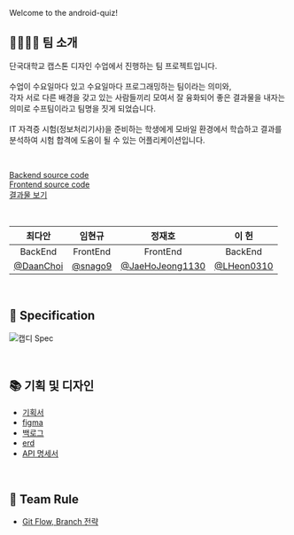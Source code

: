 Welcome to the android-quiz!

## 👨‍👩‍👧‍👦 팀 소개


단국대학교 캡스톤 디자인 수업에서 진행하는 팀 프로젝트입니다. <br><br>
수업이 수요일마다 있고 수요일마다 프로그래밍하는 팀이라는 의미와,<br> 각자 서로 다른 배경을 갖고 있는 사람들끼리 모여서 잘 융화되어 좋은 결과물을 내자는 의미로 수프팀이라고 팀명을 짓게 되었습니다.<br><br>
IT 자격증 시험(정보처리기사)을 준비하는 학생에게 모바일 환경에서 학습하고 결과를 분석하여 시험 합격에 도움이 될 수 있는 어플리케이션입니다.

<br>

[Backend source code](https://github.com/CAPSTONE-DESIGN-PROJECT-1/android-backend)   
[Frontend source code](https://github.com/CAPSTONE-DESIGN-PROJECT-1/android-frontend)  
[결과물 보기](https://drive.google.com/file/d/1aboX616yw-t7YTeq71fpxcWzQmPBKZfN/view?usp=sharing)

<br>

|최다안|임현규|정재호|이 헌|
|:-:|:-:|:-:|:-:|
|BackEnd|FrontEnd|FrontEnd|BackEnd|
|[@DaanChoi](https://github.com/DaanChoi)|[@snago9](https://github.com/snago9)|[@JaeHoJeong1130](https://github.com/JaeHoJeong1130)|[@LHeon0310](https://github.com/LHeon0310)|

<br>

## :page_facing_up: Specification<br>
![캡디 Spec](https://github.com/CAPSTONE-DESIGN-PROJECT-1/android-quiz/assets/104367835/bbcabd82-59cd-4afc-9b6d-06d5259de57b)
<br>

<br>

## 📚 기획 및 디자인

- [기획서](https://docs.google.com/document/d/1qxs91mA18M1cRlrovPeUy9SfoZTBpbNu5IueOlCdZOU/edit?usp=sharing)
- [figma](https://www.figma.com/file/rD5Q52zOdNznMAy31rhNLx/%EC%97%B0%EC%8A%B5%ED%8C%8C%EC%9D%BC?node-id=0-1&t=gNP7wx0hizzsNHzr-0)
- [백로그](https://docs.google.com/spreadsheets/d/1a7eGRtfVt3GFC8bngfUbwcR6yYxGr1xbmDaCisPrGf8/edit?usp=sharing)
- [erd](https://www.erdcloud.com/d/4opjZRrm2xGWB8fTP)
- [API 명세서](https://docs.google.com/spreadsheets/d/1rYAbAqoRr2cNksPed65CMWC7ZhH83osZRsvMcbxwDhA/edit#gid=2079123901)

<br>

## 🤝 Team Rule
- [Git Flow, Branch 전략](https://github.com/CAPSTONE-DESIGN-PROJECT-1/android-nangbu/wiki/Git-Flow,-Branch-%EC%84%A4%EB%AA%85)


<!--
## 📅 위클리 스크럼
| 1주차 | 2주차 | 3주차 | 4주차 | 5주차 | 6주차 | 7주차 |
|:-:|:-:|:-:|:-:|:-:|:-:|:-:|
|:page_facing_up: [0329](#)|:page_facing_up: [0405](#)|:page_facing_up: [0412](#)|:page_facing_up: [0426](#)|:page_facing_up: [05~](#)|:page_facing_up: [05~](#)|:page_facing_up: [05~](#)|


## 📅 데일리 스크럼 & 스프린트 회의록
|     | Mon | Tue | Wed | Thu | Fri |
|:-:|:-:|:-:|:-:|:-:|:-:|
|1주차|:pencil2:스크럼|:pencil2:스크럼|:page_facing_up:스프린트|:pencil2:스크럼|[:pencil2:스크럼](https://github.com/CAPSTONE-DESIGN-PROJECT-1/android-quiz/wiki/2023.04.07)|
|2주차|[:pencil2:스크럼](https://github.com/CAPSTONE-DESIGN-PROJECT-1/android-quiz/wiki/2023.04.10)|[:pencil2:스크럼](https://github.com/CAPSTONE-DESIGN-PROJECT-1/android-quiz/wiki/2023.04.11)|:page_facing_up:스프린트|:pencil2:스크럼|:pencil2:스크럼|
|3주차|:pencil2:스크럼|:pencil2:스크럼|:page_facing_up:스프린트|:pencil2:스크럼|:pencil2:스크럼|
|4주차|:pencil2:스크럼|:pencil2:스크럼|:page_facing_up:스프린트|:pencil2:스크럼|:pencil2:스크럼|
|5주차|:pencil2:스크럼|:pencil2:스크럼|:page_facing_up:스프린트|:pencil2:스크럼|:pencil2:스크럼|
|6주차|:pencil2:스크럼|:pencil2:스크럼|:page_facing_up:스프린트|:pencil2:스크럼|:pencil2:스크럼|


마크다운 문법 https://tttsss77.tistory.com/148
마크다운 이모지 https://inpa.tistory.com/entry/MarkDown-%F0%9F%93%9A-Emoji-%EC%9D%B4%EB%AA%A8%ED%8B%B0%EC%BD%98-%EC%82%AC%EC%9A%A9%ED%95%98%EA%B8%B0

-->

<br>

<br>
<!--
## 📎 템플릿 모음
- [스프린트 회의록 템플릿](https://github.com/CAPSTONE-DESIGN-PROJECT-1/android-quiz/wiki/%EC%9C%84%ED%81%B4%EB%A6%AC-%EC%8A%A4%ED%81%AC%EB%9F%BC-%ED%85%9C%ED%94%8C%EB%A6%BF)
- [데일리 스크럼 템플릿](https://github.com/CAPSTONE-DESIGN-PROJECT-1/android-quiz/wiki/%EB%8D%B0%EC%9D%BC%EB%A6%AC-%EC%8A%A4%ED%81%AC%EB%9F%BC-%ED%85%9C%ED%94%8C%EB%A6%BF)
-->
<br>
